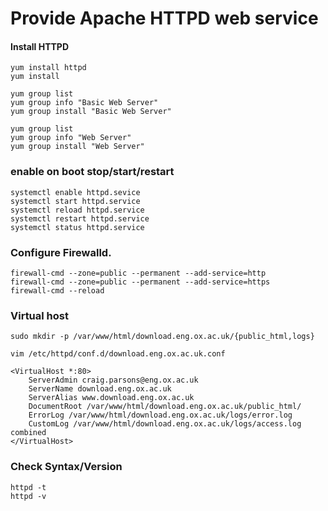 # Provide Apache HTTPD web service

#### Install HTTPD
```
yum install httpd
yum install  
```
```
yum group list
yum group info "Basic Web Server"
yum group install "Basic Web Server"
```
```
yum group list
yum group info "Web Server"
yum group install "Web Server"
```

### enable on boot stop/start/restart
```
systemctl enable httpd.sevice
systemctl start httpd.service
systemctl reload httpd.service
systemctl restart httpd.service
systemctl status httpd.service
```
### Configure Firewalld.
```
firewall-cmd --zone=public --permanent --add-service=http
firewall-cmd --zone=public --permanent --add-service=https
firewall-cmd --reload
```
### Virtual host
```
sudo mkdir -p /var/www/html/download.eng.ox.ac.uk/{public_html,logs}
```
```
vim /etc/httpd/conf.d/download.eng.ox.ac.uk.conf
```
```
<VirtualHost *:80>
    ServerAdmin craig.parsons@eng.ox.ac.uk
    ServerName download.eng.ox.ac.uk
    ServerAlias www.download.eng.ox.ac.uk
    DocumentRoot /var/www/html/download.eng.ox.ac.uk/public_html/
    ErrorLog /var/www/html/download.eng.ox.ac.uk/logs/error.log
    CustomLog /var/www/html/download.eng.ox.ac.uk/logs/access.log combined
</VirtualHost>
```

### Check Syntax/Version

```
httpd -t
httpd -v
```


